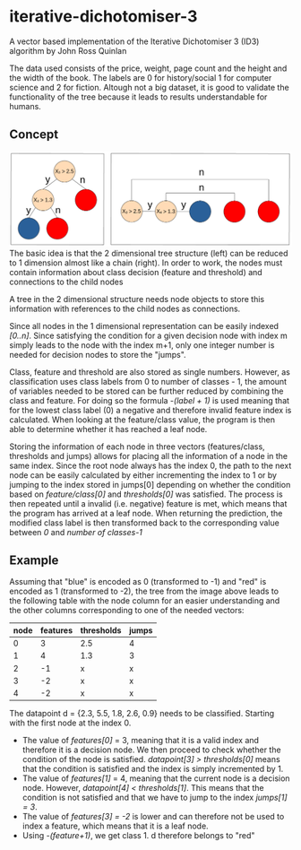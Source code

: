 # iterative-dichotomiser-3
A vector based implementation of the Iterative Dichotomiser 3 (ID3) algorithm by John Ross Quinlan

The data used consists of the price, weight, page count and the height and the width of the book. The labels are 0 for history/social 1 for computer science and 2 for fiction. Altough not a big dataset, it is good to validate the functionality of the tree because it leads to results understandable for humans.

## Concept
![](images/tree.png "decision tree")
The basic idea is that the 2 dimensional tree structure (left) can be reduced to 1 dimension almost like a chain (right). In order to work, the nodes must contain information about class decision (feature and threshold) and connections to the  child nodes

A tree in the 2 dimensional structure needs node objects to store this information with references to the child nodes as connections. 

Since all nodes in the 1 dimensional representation can be easily indexed *[0..n]*. Since satisfying the condition for a given decision node with index m simply leads to the node with the index m+1, only one integer number is needed for decision nodes to store the "jumps".

Class, feature and threshold are also stored as single numbers. However, as classification uses class labels from 0 to number of classes - 1, the amount of variables needed to be stored can be further reduced by combining the class and feature. For doing so the formula *-(label + 1)* is used meaning that for the lowest class label (0) a negative and therefore invalid feature index is calculated. When looking at the feature/class value, the program is then able to determine whether it has reached a leaf node.

Storing the information of each node in three vectors (features/class, thresholds and jumps) allows for placing all the information of a node in the same index. Since the root node always has the index 0, the path to the next node can be easily calculated by either incrementing the index to 1 or by jumping to the index stored in jumps[0] depending on whether the condition based on *feature/class[0]* and *thresholds[0]* was satisfied. The process is then repeated until a invalid (i.e. negative) feature is met, which means that the program has arrived at a leaf node. When returning the prediction, the modified class label is then transformed back to the corresponding value between *0* and *number of classes-1*

## Example
Assuming that "blue" is encoded as 0 (transformed to -1) and "red" is encoded as 1 (transformed to -2), the tree from the image above leads to the following table with the node column for an easier understanding and the other columns corresponding to one of the needed vectors:

| node | features | thresholds | jumps |
|------|----------|------------|-------|
| 0    | 3        | 2.5        | 4     |
| 1    | 4        | 1.3        | 3     |
| 2    | -1       | x          | x     |
| 3    | -2       | x          | x     |
| 4    | -2       | x          | x     |

The datapoint d = {2.3, 5.5, 1.8, 2.6, 0.9} needs to be classified. Starting with the first node at the index 0.
- The value of *features[0]* = 3, meaning that it is a valid index and therefore it is a decision node. We then proceed to check whether the condition of the node is satisfied. *datapoint[3] > thresholds[0]* means that the condition is satisfied and the index is simply incremented by 1. 
- The value of *features[1]* = 4, meaning that the current node is a decision node. However, *datapoint[4] < thresholds[1]*. This means that the condition is not satisfied and that we have to jump to the index *jumps[1] = 3*.
- The value of *features[3] = -2* is lower and can therefore not be used to index a feature, which means that it is a leaf node.
- Using *-(feature+1)*, we get class 1. d therefore belongs to "red"